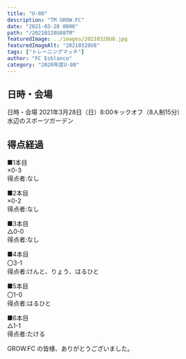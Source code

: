 ```yaml
---
title: "U-08"
description: "TM GROW.FC"
date: "2021-03-28 0800"
path: "/20210328U08TM"
featuredImage: ../images/20210328U8.jpg
featuredImageAlt: "20210328U8"
tags: ["トレーニングマッチ"]
author: "FC Esblanco"
category: "2020年度U-08"
---
```


## 日時・会場

日時・会場
2021年3月28日（日）8:00キックオフ（8人制15分）<br>
水辺のスポーツガーデン

## 得点経過

■1本目<br>
×0-3<br>
得点者:なし

■2本目<br>
×0-2<br>
得点者:なし

■3本目<br>
△0-0<br>
得点者:なし

■4本目<br>
〇3-1<br>
得点者:けんと、りょう、はるひと

■5本目<br>
〇1-0<br>
得点者:はるひと

■6本目<br>
△1-1<br>
得点者:たける


GROW.FC の皆様、ありがとうございました。
